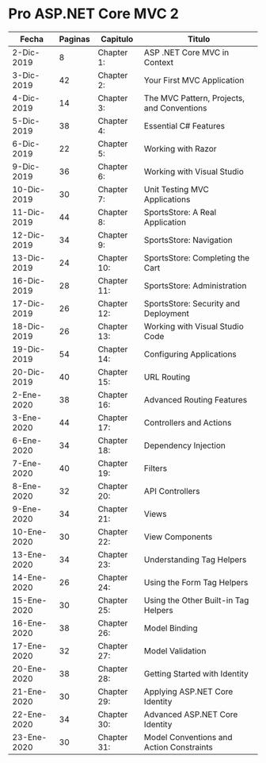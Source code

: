 # Pro ASP.NET Core MVC 2

|Fecha|Paginas|Capitulo|Titulo|
|-|-|-|-|
|2-Dic-2019|8|Chapter 1:|ASP .NET Core MVC in Context|
|3-Dic-2019|42|Chapter 2:|Your First MVC Application|
|4-Dic-2019|14|Chapter 3:|The MVC Pattern, Projects, and Conventions|
|5-Dic-2019|38|Chapter 4:|Essential C# Features|
|6-Dic-2019|22|Chapter 5:|Working with Razor|
|9-Dic-2019|36|Chapter 6:|Working with Visual Studio|
|10-Dic-2019|30|Chapter 7:|Unit Testing MVC Applications|
|11-Dic-2019|44|Chapter 8:|SportsStore: A Real Application|
|12-Dic-2019|34|Chapter 9:|SportsStore: Navigation|
|13-Dic-2019|24|Chapter 10:|SportsStore: Completing the Cart|
|16-Dic-2019|28|Chapter 11:|SportsStore: Administration|
|17-Dic-2019|26|Chapter 12:|SportsStore: Security and Deployment|
|18-Dic-2019|26|Chapter 13:|Working with Visual Studio Code|
|19-Dic-2019|54|Chapter 14:|Configuring Applications|
|20-Dic-2019|40|Chapter 15:|URL Routing|
|2-Ene-2020|38|Chapter 16:|Advanced Routing Features|
|3-Ene-2020|44|Chapter 17:|Controllers and Actions|
|6-Ene-2020|34|Chapter 18:|Dependency Injection|
|7-Ene-2020|40|Chapter 19:|Filters|
|8-Ene-2020|32|Chapter 20:|API Controllers|
|9-Ene-2020|34|Chapter 21:|Views|
|10-Ene-2020|30|Chapter 22:|View Components|
|13-Ene-2020|34|Chapter 23:|Understanding Tag Helpers|
|14-Ene-2020|26|Chapter 24:|Using the Form Tag Helpers|
|15-Ene-2020|30|Chapter 25:|Using the Other Built-in Tag Helpers|
|16-Ene-2020|38|Chapter 26:|Model Binding|
|17-Ene-2020|32|Chapter 27:|Model Validation|
|20-Ene-2020|38|Chapter 28:|Getting Started with Identity|
|21-Ene-2020|30|Chapter 29:|Applying ASP.NET Core Identity|
|22-Ene-2020|34|Chapter 30:|Advanced ASP.NET Core Identity|
|23-Ene-2020|30|Chapter 31:|Model Conventions and Action Constraints|
